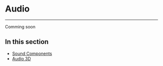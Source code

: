 # Audio
---
Comming soon

## In this section
* [Sound Components](sound_components.md)
* [Audio 3D](audio_3d.md)